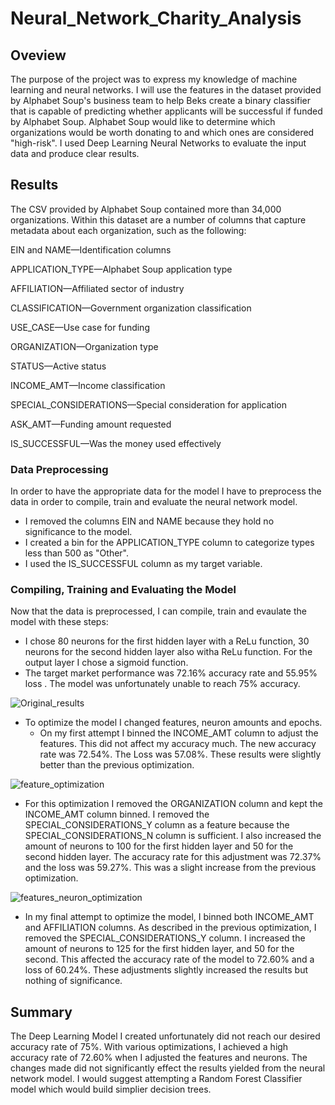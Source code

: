 # Neural_Network_Charity_Analysis
## Oveview
The purpose of the project was to express my knowledge of machine learning and neural networks. I will use the features in the dataset provided by Alphabet Soup's business team to help Beks create a binary classifier that is capable of predicting whether applicants will be successful if funded by Alphabet Soup.
Alphabet Soup would like to determine which organizations would be worth donating to and which ones are considered "high-risk". I used Deep Learning Neural Networks to evaluate the input data and produce clear results.

## Results
The CSV provided by Alphabet Soup contained more than 34,000 organizations. Within this dataset are a number of columns that capture metadata about each organization, such as the following:

EIN and NAME—Identification columns

APPLICATION_TYPE—Alphabet Soup application type

AFFILIATION—Affiliated sector of industry

CLASSIFICATION—Government organization classification

USE_CASE—Use case for funding

ORGANIZATION—Organization type

STATUS—Active status

INCOME_AMT—Income classification

SPECIAL_CONSIDERATIONS—Special consideration for application

ASK_AMT—Funding amount requested

IS_SUCCESSFUL—Was the money used effectively

### Data Preprocessing
In order to have the appropriate data for the model I have to preprocess the data in order to compile, train and evaluate the neural network model. 
* I removed the columns EIN and NAME because they hold no significance to the model.
* I created a bin for the APPLICATION_TYPE column to categorize types less than 500 as "Other".
* I used the IS_SUCCESSFUL column as my target variable.

### Compiling, Training and Evaluating the Model
Now that the data is preprocessed, I can compile, train and evaulate the model with these steps:
* I chose 80 neurons for the first hidden layer with a ReLu function, 30 neurons for the second hidden layer also witha  ReLu function. For the output layer I chose a sigmoid function. 
* The target market performance was 72.16% accuracy rate and 55.95% loss . The model was unfortunately unable to reach 75% accuracy. 

![Original_results](https://user-images.githubusercontent.com/93167609/160541507-d478e2f0-f688-45fb-800f-19408f4c1256.png)

* To optimize the model I changed features, neuron amounts and epochs. 
  * On my first attempt I binned the INCOME_AMT column to adjust the features. This did not affect my accuracy much. The new accuracy rate was 72.54%. The Loss was 57.08%. These results were slightly better than the previous optimization.

![feature_optimization](https://user-images.githubusercontent.com/93167609/160542509-c7ab72c2-96a7-4a45-a887-d4d910c36318.png)

  * For this optimization I removed the ORGANIZATION column and kept the INCOME_AMT column binned. I removed the SPECIAL_CONSIDERATIONS_Y column as a feature because the SPECIAL_CONSIDERATIONS_N column is sufficient. I also increased the amount of neurons to 100 for the first hidden layer and 50 for the second hidden layer. The 
accuracy rate for this adjustment was 72.37% and the loss was 59.27%. This was a slight increase from the previous optimization. 

![features_neuron_optimization](https://user-images.githubusercontent.com/93167609/160546617-f16fa953-f7e2-408e-8fab-1e3f751bc320.png)

* In my final attempt to optimize the model, I binned both INCOME_AMT and AFFILIATION columns. As described in the previous optimization, I removed the SPECIAL_CONSIDERATIONS_Y column. I increased the amount of neurons to 125 for the first hidden layer, and 50 for the second. This affected the accuracy rate of the model to 72.60% and a loss of 60.24%. These adjustments slightly increased the results but nothing of significance. 

## Summary
The Deep Learning Model I created unfortunately did not reach our desired accuracy rate of 75%. With various optimizations, I achieved a high accuracy rate of 72.60% when I adjusted the features and neurons. The changes made did not significantly effect the results yielded from the neural network model. I would suggest attempting a Random Forest Classifier model which would build simplier decision trees. 
